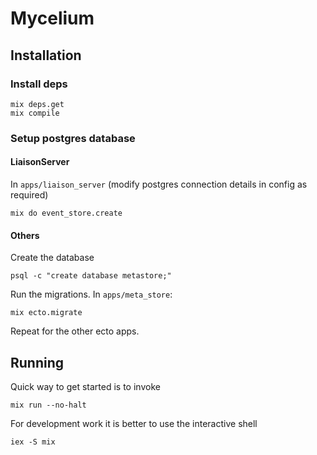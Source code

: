 # Mycelium

## Installation

### Install deps
```
mix deps.get
mix compile
```

### Setup postgres database

#### LiaisonServer
In `apps/liaison_server` (modify postgres connection details in config as required)
```
mix do event_store.create
```

#### Others
Create the database
```
psql -c "create database metastore;"
```

Run the migrations. In `apps/meta_store`:
```
mix ecto.migrate
```

Repeat for the other ecto apps.


## Running

Quick way to get started is to invoke
```
mix run --no-halt
```

For development work it is better to use the interactive shell
```
iex -S mix
```

